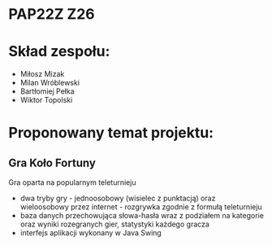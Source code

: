 # PAP22Z Z26

# Skład zespołu:
- Miłosz Mizak
- Milan Wróblewski
- Bartłomiej Pełka
- Wiktor Topolski

# Proponowany temat projektu:
## Gra Koło Fortuny
Gra oparta na popularnym teleturnieju
- dwa tryby gry - jednoosobowy (wisielec z punktacją) oraz wieloosobowy przez internet - rozgrywka zgodnie z formułą teleturnieju
- baza danych przechowująca słowa-hasła wraz z podziałem na kategorie oraz wyniki rozegranych gier, statystyki każdego gracza
- interfejs aplikacji wykonany w Java Swing